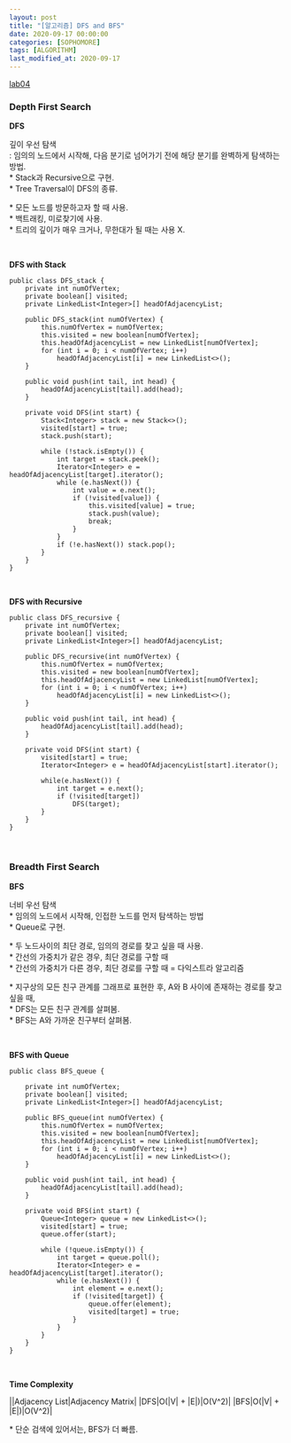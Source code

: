 ```yaml
---
layout: post
title: "[알고리즘] DFS and BFS"
date: 2020-09-17 00:00:00
categories: [SOPHOMORE]
tags: [ALGORITHM]
last_modified_at: 2020-09-17
---
```


[lab04](https://github.com/Sinyoung3016/Fortune_In_Sophomore/tree/master/AL02_Java/AL04)

### Depth First Search

__DFS__
<p>
깊이 우선 탐색
<br>: 임의의 노드에서 시작해, 다음 분기로 넘어가기 전에 해당 분기를 완벽하게 탐색하는 방법.
<br>* Stack과 Recursive으로 구현.
<br>* Tree Traversal이 DFS의 종류.
</p>

<p>
* 모든 노드를 방문하고자 할 때 사용.
<br>* 백트래킹, 미로찾기에 사용.
<br>* 트리의 깊이가 매우 크거나, 무한대가 될 때는 사용 X.
</p>

<br>

__DFS with Stack__

```{.java}
public class DFS_stack {
    private int numOfVertex;
    private boolean[] visited;
    private LinkedList<Integer>[] headOfAdjacencyList;

    public DFS_stack(int numOfVertex) {
        this.numOfVertex = numOfVertex;
        this.visited = new boolean[numOfVertex];
        this.headOfAdjacencyList = new LinkedList[numOfVertex];
        for (int i = 0; i < numOfVertex; i++)
            headOfAdjacencyList[i] = new LinkedList<>();
    }

    public void push(int tail, int head) {
        headOfAdjacencyList[tail].add(head);
    }

    private void DFS(int start) {
        Stack<Integer> stack = new Stack<>();
        visited[start] = true;
        stack.push(start);

        while (!stack.isEmpty()) {
            int target = stack.peek();
            Iterator<Integer> e = headOfAdjacencyList[target].iterator();
            while (e.hasNext()) {
                int value = e.next();
                if (!visited[value]) {
                    this.visited[value] = true;
                    stack.push(value);
                    break;
                }
            }
            if (!e.hasNext()) stack.pop();
        }
    }
}
```

<br>

__DFS with Recursive__

```{.java}
public class DFS_recursive {
    private int numOfVertex;
    private boolean[] visited;
    private LinkedList<Integer>[] headOfAdjacencyList;

    public DFS_recursive(int numOfVertex) {
        this.numOfVertex = numOfVertex;
        this.visited = new boolean[numOfVertex];
        this.headOfAdjacencyList = new LinkedList[numOfVertex];
        for (int i = 0; i < numOfVertex; i++)
            headOfAdjacencyList[i] = new LinkedList<>();
    }

    public void push(int tail, int head) {
        headOfAdjacencyList[tail].add(head);
    }

    private void DFS(int start) {
        visited[start] = true;
        Iterator<Integer> e = headOfAdjacencyList[start].iterator();

        while(e.hasNext()) {
            int target = e.next();
            if (!visited[target])
                DFS(target);
        }
    }
}
```

<br>

### Breadth First Search

__BFS__
<p>
너비 우선 탐색
<br>* 임의의 노드에서 시작해, 인접한 노드를 먼저 탐색하는 방법
<br>* Queue로 구현.
</p>

<p>
* 두 노드사이의 최단 경로, 임의의 경로를 찾고 싶을 때 사용.
<br>* 간선의 가중치가 같은 경우, 최단 경로를 구할 때
<br>* 간선의 가중치가 다른 경우, 최단 경로를 구할 때 = 다익스트라 알고리즘
</p>

<p>
* 지구상의 모든 친구 관계를 그래프로 표현한 후, A와 B 사이에 존재하는 경로를 찾고 싶을 때,
<br>* DFS는 모든 친구 관계를 살펴봄.
<br>* BFS는 A와 가까운 친구부터 살펴봄.
</p>

<br>

__BFS with Queue__

```{.java}
public class BFS_queue {

    private int numOfVertex;
    private boolean[] visited;
    private LinkedList<Integer>[] headOfAdjacencyList;

    public BFS_queue(int numOfVertex) {
        this.numOfVertex = numOfVertex;
        this.visited = new boolean[numOfVertex];
        this.headOfAdjacencyList = new LinkedList[numOfVertex];
        for (int i = 0; i < numOfVertex; i++)
            headOfAdjacencyList[i] = new LinkedList<>();
    }

    public void push(int tail, int head) {
        headOfAdjacencyList[tail].add(head);
    }

    private void BFS(int start) {
        Queue<Integer> queue = new LinkedList<>();
        visited[start] = true;
        queue.offer(start);

        while (!queue.isEmpty()) {
            int target = queue.poll();
            Iterator<Integer> e = headOfAdjacencyList[target].iterator();
            while (e.hasNext()) {
                int element = e.next();
                if (!visited[target]) {
                    queue.offer(element);
                    visited[target] = true;
                }
            }
        }
    }
}

```

<br>

__Time Complexity__

||Adjacency List|Adjacency Matrix|
|DFS|O(|V| + |E|)|O(V^2)|
|BFS|O(|V| + |E|)|O(V^2)|

<p>
* 단순 검색에 있어서는, BFS가 더 빠름.
</p>

<br>
<br>




